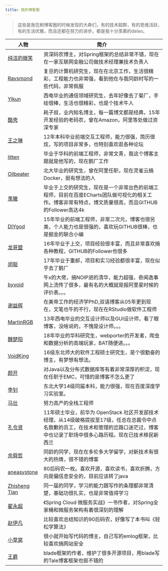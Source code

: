 ```yaml
---
title: 我的博客圈
---
```


> 这些是我在刷博客圈的时候发现的大犇们，有的技术超群，有的思维活跃，有的生活优雅，而且还都在努力的进步。都是我十分羡慕的dalao。

|人物|简介|
|-|-|
|[纯洁的微笑](http://www.ityouknow.com)|资深码农博主，对Spring框架的总结非常不错，现在在一家互联网金融公司做技术经理兼技术负责人|
|[Raysmond](http://raysmond.com/)|复旦的计算机研究生，现在在北京工作，生活很精彩，工程能力也非常强，看到他在与我同龄时写的一些代码，非常佩服|
|[Yikun](http://yikun.github.io/)|西电毕业的通信领域研究生，去年好像去了菊厂，手绘很棒，生活也很精彩，也是个技术牛人|
|[酷壳](http://coolshell.cn/)|耗子叔，业内知名博主，每一篇博文都是经典，15年开发经验的老码农，曾在Amazon，阿里等处做过资深专家|
|[王之琳](https://willin.wang/)|12年本科毕业前端交互工程师，能力很强，简历很炫，写的项目非常多，也特别喜欢逛各种论坛|
|[litten](http://litten.me/)|毕业于华科的前端工程师，非常文青，我这个博客主题就是他写的，现在鹅厂工作|
|[Oilbeater](http://oilbeater.com/)|北大毕业的研究生，曾在阿里任职，现在灵雀云搞Docker，挺有想法的人|
|[羡辙](http://zhangwenli.com/)|毕业于上交的研究生，现在是一个非常出色的前端工程师，目前在百度ECharts团队做可视化的相关工作。博客非常有特点，博文质量很高，而且GITHUB的Follower高达4k|
|[DIYgod](https://www.anotherhome.net/)|15年毕业的前端工程师，非常二次元，博客也很另类，个人能力也是很强的，喜欢玩GITHUB很棒，也是掘金的联合小编|
|[龙哥盟](http://flygon.net/)|16年毕业于上交，项目经验很丰富，而且非常喜欢搞各种教程，GITHUB的Follower也很多|
|[闵聪](https://congm.in/)|17年毕业于重邮，项目和实习经验都很丰富，现在似乎去了鹅厂|
|[byvoid](https://www.byvoid.com/)|牛x的大佬，搞NOIP进的清华，能力超强，奇闻逸事网上流传了很多，最有名的大概就是报阿里星时候的评价表。。。|
|[谢益辉](https://yihui.name/)|在美帝工作的经济学PhD,双语博客从05年更到现在，文笔也牛的不行，现在在RStudio做软件工程师|
|[MartinRGB](http://www.martinrgb.com/)|13年西电毕业的交互设计师以及GUI设计师，看了眼博客，没啥说的，不愧是设计师。。。|
|[魏楚阳](http://brianway.github.io/)|18年毕业的华科研究生，webporter的开发者，爬虫和数据分析的高端玩家，BAT随便进。。。|
|[VoidKing](http://www.voidking.com/)|16级东北师大的软件工程硕士研究生，是个很勤奋的博主，有梦想有想法。|
|[颜开](http://www.yankay.com/)|对Java以及分布式数据库等有着非常深厚的积淀，现在任职于EMC，可惜的是博客不怎么更了|
|[李钊](https://livc.io/)|东北大学14级同届本科，能力很强，现在百度深度学习实验室。|
|[马壮](http://mazhuang.org/)|努力高产的全栈工程师|
|[孔令贤](http://lingxiankong.github.io)|11年硕士毕业，前华为 OpenStack 社区开发部技术经理，从14级破格提拔至17级，任总在总裁令中点名致歉的员工，在技术和管理的岔路口迷茫过，博客中也记录了职场中很多心路历程。现在已技术移民新西兰|
|[余舜哲](http://chocoluffy.com/)|同龄的同学，现在在多伦多大学留学，对新技术有很大的热情，很不错的博客|
|[aneasystone](http://www.aneasystone.com/)|80后码农一枚。喜欢开源，喜欢读书，喜欢折腾，方向是偏信息安全的，目前应该转了java|
|[Zhisheng Tian](http://www.54tianzhisheng.cn)|同一届的同学，学习的能力跟写作的条理都非常清楚，基础功很扎实，也是非常值得学习|
|[翟永超](http://blog.didispace.com/)|《Spring Cloud 微服务实战》一书作者，对Spring全家桶和微服务架构有着很深刻的理解|
|[赵伊凡](http://irfen.me/)|比较喜欢总结知识的90后码农，好像写了本书叫《轻松学算法》|
|[小草窝](https://blog.hacking8.com/)|很小就开始写代码的博主，自己写的emlog框架，比较喜欢搞网站安全|
|[王爵](https://biezhi.me/)|blade框架的作者，维护了很多开源项目，用blade写的Tale博客框架也挺不错的|